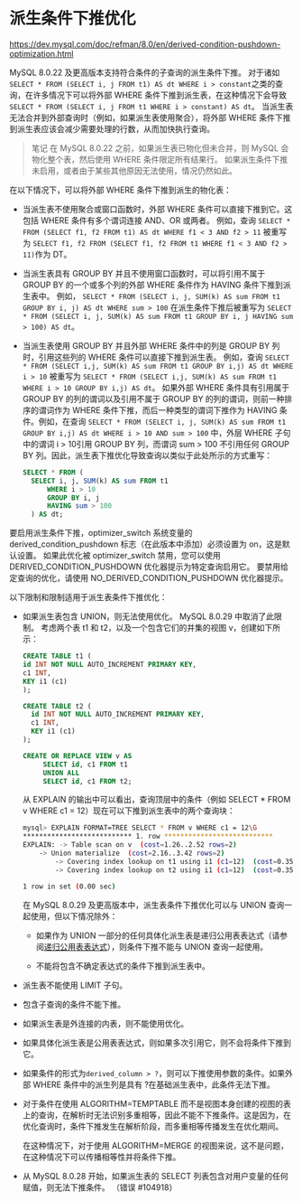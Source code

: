 # 派生条件下推优化

<https://dev.mysql.com/doc/refman/8.0/en/derived-condition-pushdown-optimization.html>

MySQL 8.0.22 及更高版本支持符合条件的子查询的派生条件下推。 对于诸如 `SELECT * FROM (SELECT i, j FROM t1) AS dt WHERE i > constant`之类的查询，在许多情况下可以将外部 WHERE 条件下推到派生表，在这种情况下会导致 `SELECT * FROM (SELECT i, j FROM t1 WHERE i > constant) AS dt`。 当派生表无法合并到外部查询时（例如，如果派生表使用聚合），将外部 WHERE 条件下推到派生表应该会减少需要处理的行数，从而加快执行查询。

> 笔记
在 MySQL 8.0.22 之前，如果派生表已物化但未合并，则 MySQL 会物化整个表，然后使用 WHERE 条件限定所有结果行。 如果派生条件下推未启用，或者由于某些其他原因无法使用，情况仍然如此。

在以下情况下，可以将外部 WHERE 条件下推到派生的物化表：

- 当派生表不使用聚合或窗口函数时，外部 WHERE 条件可以直接下推到它。这包括 WHERE 条件有多个谓词连接 AND、OR 或两者。
  例如，查询 `SELECT * FROM (SELECT f1, f2 FROM t1) AS dt WHERE f1 < 3 AND f2 > 11` 被重写为 `SELECT f1, f2 FROM (SELECT f1, f2 FROM t1 WHERE f1 < 3 AND f2 > 11)`作为 DT。
- 当派生表具有 GROUP BY 并且不使用窗口函数时，可以将引用不属于 GROUP BY 的一个或多个列的外部 WHERE 条件作为 HAVING 条件下推到派生表中。
  例如， `SELECT * FROM (SELECT i, j, SUM(k) AS sum FROM t1 GROUP BY i, j) AS dt WHERE sum > 100` 在派生条件下推后被重写为 `SELECT * FROM (SELECT i, j, SUM(k) AS sum FROM t1 GROUP BY i, j HAVING sum > 100) AS dt`。
- 当派生表使用 GROUP BY 并且外部 WHERE 条件中的列是 GROUP BY 列时，引用这些列的 WHERE 条件可以直接下推到派生表。
  例如，查询 `SELECT * FROM (SELECT i,j, SUM(k) AS sum FROM t1 GROUP BY i,j) AS dt WHERE i > 10` 被重写为 `SELECT * FROM (SELECT i,j, SUM(k) AS sum FROM t1 WHERE i > 10 GROUP BY i,j) AS dt`。
  如果外部 WHERE 条件具有引用属于 GROUP BY 的列的谓词以及引用不属于 GROUP BY 的列的谓词，则前一种排序的谓词作为 WHERE 条件下推，而后一种类型的谓词下推作为 HAVING 条件。例如，在查询 `SELECT * FROM (SELECT i, j, SUM(k) AS sum FROM t1 GROUP BY i,j) AS dt WHERE i > 10 AND sum > 100` 中，外层 WHERE 子句中的谓词 i > 10引用 GROUP BY 列，而谓词 sum > 100 不引用任何 GROUP BY 列。因此，派生表下推优化导致查询以类似于此处所示的方式重写：

  ```sql
  SELECT * FROM (
    SELECT i, j, SUM(k) AS sum FROM t1
        WHERE i > 10
        GROUP BY i, j
        HAVING sum > 100
    ) AS dt;
  ```

要启用派生条件下推，optimizer_switch 系统变量的 derived_condition_pushdown 标志（在此版本中添加）必须设置为 on，这是默认设置。 如果此优化被 optimizer_switch 禁用，您可以使用 DERIVED_CONDITION_PUSHDOWN 优化器提示为特定查询启用它。 要禁用给定查询的优化，请使用 NO_DERIVED_CONDITION_PUSHDOWN 优化器提示。

以下限制和限制适用于派生表条件下推优化：

- 如果派生表包含 UNION，则无法使用优化。 MySQL 8.0.29 中取消了此限制。 考虑两个表 t1 和 t2，以及一个包含它们的并集的视图 v，创建如下所示：
  
  ```sql
  CREATE TABLE t1 (
  id INT NOT NULL AUTO_INCREMENT PRIMARY KEY, 
  c1 INT, 
  KEY i1 (c1)
  );

  CREATE TABLE t2 (
    id INT NOT NULL AUTO_INCREMENT PRIMARY KEY, 
    c1 INT, 
    KEY i1 (c1)
  );

  CREATE OR REPLACE VIEW v AS
       SELECT id, c1 FROM t1
       UNION ALL
       SELECT id, c1 FROM t2;
  ```

  从 EXPLAIN 的输出中可以看出，查询顶层中的条件（例如 SELECT * FROM v WHERE c1 = 12）现在可以下推到派生表中的两个查询块：

  ```bash
  mysql> EXPLAIN FORMAT=TREE SELECT * FROM v WHERE c1 = 12\G
  *************************** 1. row ***************************
  EXPLAIN: -> Table scan on v  (cost=1.26..2.52 rows=2)
      -> Union materialize  (cost=2.16..3.42 rows=2)
          -> Covering index lookup on t1 using i1 (c1=12)  (cost=0.35 rows=1)
          -> Covering index lookup on t2 using i1 (c1=12)  (cost=0.35 rows=1)

  1 row in set (0.00 sec)
  ```

  在 MySQL 8.0.29 及更高版本中，派生表条件下推优化可以与 UNION 查询一起使用，但以下情况除外：

  - 如果作为 UNION 一部分的任何具体化派生表是递归公用表表达式（请参阅[递归公用表表达式](https://dev.mysql.com/doc/refman/8.0/en/with.html#common-table-expressions-recursive)），则条件下推不能与 UNION 查询一起使用。

  - 不能将包含不确定表达式的条件下推到派生表中。

- 派生表不能使用 LIMIT 子句。

- 包含子查询的条件不能下推。

- 如果派生表是外连接的内表，则不能使用优化。

- 如果具体化派生表是公用表表达式，则如果多次引用它，则不会将条件下推到它。

- 如果条件的形式为`derived_column > ?`，则可以下推使用参数的条件。如果外部 WHERE 条件中的派生列是具有 ?在基础派生表中，此条件无法下推。

- 对于条件在使用 ALGORITHM=TEMPTABLE 而不是视图本身创建的视图的表上的查询，在解析时无法识别多重相等，因此不能不下推条件。这是因为，在优化查询时，条件下推发生在解析阶段，而多重相等传播发生在优化期间。

  在这种情况下，对于使用 ALGORITHM=MERGE 的视图来说，这不是问题，在这种情况下可以传播相等性并将条件下推。

- 从 MySQL 8.0.28 开始，如果派生表的 SELECT 列表包含对用户变量的任何赋值，则无法下推条件。 （错误 #104918）
